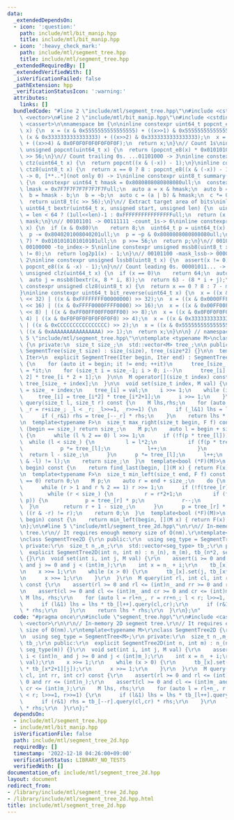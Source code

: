 ```yaml
---
data:
  _extendedDependsOn:
  - icon: ':question:'
    path: include/mtl/bit_manip.hpp
    title: include/mtl/bit_manip.hpp
  - icon: ':heavy_check_mark:'
    path: include/mtl/segment_tree.hpp
    title: include/mtl/segment_tree.hpp
  _extendedRequiredBy: []
  _extendedVerifiedWith: []
  _isVerificationFailed: false
  _pathExtension: hpp
  _verificationStatusIcon: ':warning:'
  attributes:
    links: []
  bundledCode: "#line 2 \"include/mtl/segment_tree.hpp\"\n#include <cstddef>\n#include\
    \ <vector>\n#line 2 \"include/mtl/bit_manip.hpp\"\n#include <cstdint>\n#include\
    \ <cassert>\n\nnamespace bm {\n\ninline constexpr uint64_t popcnt_e8(uint64_t\
    \ x) {\n  x = (x & 0x5555555555555555) + ((x>>1) & 0x5555555555555555);\n  x =\
    \ (x & 0x3333333333333333) + ((x>>2) & 0x3333333333333333);\n  x = (x & 0x0F0F0F0F0F0F0F0F)\
    \ + ((x>>4) & 0x0F0F0F0F0F0F0F0F);\n  return x;\n}\n// Count 1s\ninline constexpr\
    \ unsigned popcnt(uint64_t x) {\n  return (popcnt_e8(x) * 0x0101010101010101)\
    \ >> 56;\n}\n// Count trailing 0s. ...01101000 -> 3\ninline constexpr unsigned\
    \ ctz(uint64_t x) {\n  return popcnt((x & (-x)) - 1);\n}\ninline constexpr unsigned\
    \ ctz8(uint8_t x) {\n  return x == 0 ? 8 : popcnt_e8((x & (-x)) - 1);\n}\n// [00..0](8bit)\
    \ -> 0, [**..*](not only 0) -> 1\ninline constexpr uint8_t summary(uint64_t x)\
    \ {\n  constexpr uint64_t hmask = 0x8080808080808080ull;\n  constexpr uint64_t\
    \ lmask = 0x7F7F7F7F7F7F7F7Full;\n  auto a = x & hmask;\n  auto b = x & lmask;\n\
    \  b = hmask - b;\n  b = ~b;\n  auto c = (a | b) & hmask;\n  c *= 0x0002040810204081ull;\n\
    \  return uint8_t(c >> 56);\n}\n// Extract target area of bits\ninline constexpr\
    \ uint64_t bextr(uint64_t x, unsigned start, unsigned len) {\n  uint64_t mask\
    \ = len < 64 ? (1ull<<len)-1 : 0xFFFFFFFFFFFFFFFFull;\n  return (x >> start) &\
    \ mask;\n}\n// 00101101 -> 00111111 -count_1s-> 6\ninline constexpr unsigned log2p1(uint8_t\
    \ x) {\n  if (x & 0x80)\n    return 8;\n  uint64_t p = uint64_t(x) * 0x0101010101010101ull;\n\
    \  p -= 0x8040201008040201ull;\n  p = ~p & 0x8080808080808080ull;\n  p = (p >>\
    \ 7) * 0x0101010101010101ull;\n  p >>= 56;\n  return p;\n}\n// 00101100 -mask_mssb->\
    \ 00100000 -to_index-> 5\ninline constexpr unsigned mssb8(uint8_t x) {\n  assert(x\
    \ != 0);\n  return log2p1(x) - 1;\n}\n// 00101100 -mask_lssb-> 00000100 -to_index->\
    \ 2\ninline constexpr unsigned lssb8(uint8_t x) {\n  assert(x != 0);\n  return\
    \ popcnt_e8((x & -x) - 1);\n}\n// Count leading 0s. 00001011... -> 4\ninline constexpr\
    \ unsigned clz(uint64_t x) {\n  if (x == 0)\n    return 64;\n  auto i = mssb8(summary(x));\n\
    \  auto j = mssb8(bextr(x, 8 * i, 8));\n  return 63 - (8 * i + j);\n}\ninline\
    \ constexpr unsigned clz8(uint8_t x) {\n  return x == 0 ? 8 : 7 - mssb8(x);\n\
    }\ninline constexpr uint64_t bit_reverse(uint64_t x) {\n  x = ((x & 0x00000000FFFFFFFF)\
    \ << 32) | ((x & 0xFFFFFFFF00000000) >> 32);\n  x = ((x & 0x0000FFFF0000FFFF)\
    \ << 16) | ((x & 0xFFFF0000FFFF0000) >> 16);\n  x = ((x & 0x00FF00FF00FF00FF)\
    \ << 8) | ((x & 0xFF00FF00FF00FF00) >> 8);\n  x = ((x & 0x0F0F0F0F0F0F0F0F) <<\
    \ 4) | ((x & 0xF0F0F0F0F0F0F0F0) >> 4);\n  x = ((x & 0x3333333333333333) << 2)\
    \ | ((x & 0xCCCCCCCCCCCCCCCC) >> 2);\n  x = ((x & 0x5555555555555555) << 1) |\
    \ ((x & 0xAAAAAAAAAAAAAAAA) >> 1);\n  return x;\n}\n\n} // namespace bm\n#line\
    \ 5 \"include/mtl/segment_tree.hpp\"\n\ntemplate <typename M>\nclass SegmentTree\
    \ {\n private:\n  size_t size_;\n  std::vector<M> tree_;\n\n public:\n  explicit\
    \ SegmentTree(size_t size) : size_(size), tree_(size*2) {}\n\n  template <typename\
    \ Iter>\n  explicit SegmentTree(Iter begin, Iter end) : SegmentTree(end-begin)\
    \ {\n    for (auto it = begin; it != end; ++it)\n      tree_[size_ + it - begin]\
    \ = *it;\n    for (size_t i = size_-1; i > 0; i--)\n      tree_[i] = tree_[i *\
    \ 2] * tree_[i * 2 + 1];\n  }\n\n  M operator[](size_t index) const {\n    return\
    \ tree_[size_ + index];\n  }\n\n  void set(size_t index, M val) {\n    auto i\
    \ = size_ + index;\n    tree_[i] = val;\n    i >>= 1;\n    while (i > 0) {\n \
    \     tree_[i] = tree_[i*2] * tree_[i*2+1];\n      i >>= 1;\n    }\n  }\n\n  M\
    \ query(size_t l, size_t r) const {\n    M lhs,rhs;\n    for (auto _l = l+size_,\
    \ _r = r+size_; _l < _r; _l>>=1, _r>>=1) {\n      if (_l&1) lhs = lhs * tree_[_l++];\n\
    \      if (_r&1) rhs = tree_[--_r] * rhs;\n    }\n    return lhs * rhs;\n  }\n\
    \n  template<typename F>\n  size_t max_right(size_t begin, F f) const {\n    if\
    \ (begin == size_) return size_;\n    M p;\n    auto l = begin + size_;\n    do\
    \ {\n      while (l % 2 == 0) l >>= 1;\n      if (!f(p * tree_[l])) {\n      \
    \  while (l < size_) {\n          l = l*2;\n          if (f(p * tree_[l])) {\n\
    \            p *= tree_[l];\n            l++;\n          }\n        }\n      \
    \  return l - size_;\n      }\n      p *= tree_[l];\n      l++;\n    } while ((l\
    \ & -l) != l);\n    return size_;\n  }\n  template<bool (*F)(M)>\n  size_t max_right(size_t\
    \ begin) const {\n    return find_last(begin, [](M x) { return F(x); });\n  }\n\
    \n  template<typename F>\n  size_t min_left(size_t end, F f) const {\n    if (end\
    \ == 0) return 0;\n    M p;\n    auto r = end + size_;\n    do {\n      r--;\n\
    \      while (r > 1 and r % 2 == 1) r >>= 1;\n      if (!f(tree_[r] * p)) {\n\
    \        while (r < size_) {\n          r = r*2+1;\n          if (f(tree_[r] *\
    \ p)) {\n            p = tree_[r] * p;\n            r--;\n          }\n      \
    \  }\n        return r + 1 - size_;\n      }\n      p = tree_[r] * p;\n    } while\
    \ ((r & -r) != r);\n    return 0;\n  }\n  template<bool (*F)(M)>\n  size_t min_left(size_t\
    \ begin) const {\n    return min_left(begin, [](M x) { return F(x); });\n  }\n\
    \n};\n\n#line 5 \"include/mtl/segment_tree_2d.hpp\"\n\r\n// In-memory 2D segment\
    \ tree.\r\n// It requires enough memory size of O(nm).\r\ntemplate<typename M>\r\
    \nclass SegmentTree2D {\r\n public:\r\n  using seg_type = SegmentTree<M>;\r\n\
    \ private:\r\n  size_t n_,m_;\r\n  std::vector<seg_type> tb_;\r\n public:\r\n\
    \  explicit SegmentTree2D(int n, int m) : n_(n), m_(m), tb_(n*2, seg_type(m))\
    \ {}\r\n  void set(int i, int j, M val) {\r\n    assert(i >= 0 and i < (int)n_\
    \ and j >= 0 and j < (int)m_);\r\n    int x = n_ + i;\r\n    tb_[x].set(j, val);\r\
    \n    x >>= 1;\r\n    while (x > 0) {\r\n      tb_[x].set(j, tb_[x*2][j] * tb_[x*2+1][j]);\r\
    \n      x >>= 1;\r\n    }\r\n  }\r\n  M query(int rl, int cl, int rr, int cr)\
    \ const {\r\n    assert(rl >= 0 and rl <= (int)n_ and rr >= 0 and rr <= (int)n_);\r\
    \n    assert(cl >= 0 and cl <= (int)m_ and cr >= 0 and cr <= (int)m_);\r\n   \
    \ M lhs, rhs;\r\n    for (auto l = rl+n_, r = rr+n_; l < r; l>>=1, r>>=1) {\r\n\
    \      if (l&1) lhs = lhs * tb_[l++].query(cl,cr);\r\n      if (r&1) rhs = tb_[--r].query(cl,cr)\
    \ * rhs;\r\n    }\r\n    return lhs * rhs;\r\n  }\r\n};\n"
  code: "#pragma once\r\n#include \"segment_tree.hpp\"\r\n#include <cassert>\r\n#include\
    \ <vector>\r\n\r\n// In-memory 2D segment tree.\r\n// It requires enough memory\
    \ size of O(nm).\r\ntemplate<typename M>\r\nclass SegmentTree2D {\r\n public:\r\
    \n  using seg_type = SegmentTree<M>;\r\n private:\r\n  size_t n_,m_;\r\n  std::vector<seg_type>\
    \ tb_;\r\n public:\r\n  explicit SegmentTree2D(int n, int m) : n_(n), m_(m), tb_(n*2,\
    \ seg_type(m)) {}\r\n  void set(int i, int j, M val) {\r\n    assert(i >= 0 and\
    \ i < (int)n_ and j >= 0 and j < (int)m_);\r\n    int x = n_ + i;\r\n    tb_[x].set(j,\
    \ val);\r\n    x >>= 1;\r\n    while (x > 0) {\r\n      tb_[x].set(j, tb_[x*2][j]\
    \ * tb_[x*2+1][j]);\r\n      x >>= 1;\r\n    }\r\n  }\r\n  M query(int rl, int\
    \ cl, int rr, int cr) const {\r\n    assert(rl >= 0 and rl <= (int)n_ and rr >=\
    \ 0 and rr <= (int)n_);\r\n    assert(cl >= 0 and cl <= (int)m_ and cr >= 0 and\
    \ cr <= (int)m_);\r\n    M lhs, rhs;\r\n    for (auto l = rl+n_, r = rr+n_; l\
    \ < r; l>>=1, r>>=1) {\r\n      if (l&1) lhs = lhs * tb_[l++].query(cl,cr);\r\n\
    \      if (r&1) rhs = tb_[--r].query(cl,cr) * rhs;\r\n    }\r\n    return lhs\
    \ * rhs;\r\n  }\r\n};"
  dependsOn:
  - include/mtl/segment_tree.hpp
  - include/mtl/bit_manip.hpp
  isVerificationFile: false
  path: include/mtl/segment_tree_2d.hpp
  requiredBy: []
  timestamp: '2022-12-18 04:26:00+09:00'
  verificationStatus: LIBRARY_NO_TESTS
  verifiedWith: []
documentation_of: include/mtl/segment_tree_2d.hpp
layout: document
redirect_from:
- /library/include/mtl/segment_tree_2d.hpp
- /library/include/mtl/segment_tree_2d.hpp.html
title: include/mtl/segment_tree_2d.hpp
---
```

